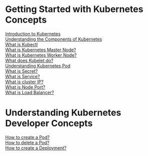 # Getting Started with Kubernetes Concepts

[Introduction to Kubernetes](https://github.com/ajeetraina/kubernetes101/tree/master/architecture#what-is-kubernetes)<br>
[Understanding the Components of Kubernetes](https://github.com/ajeetraina/kubernetes101/tree/master/architecture#what-is-k8s-made-up-of)<br>
[What is Kubectl](https://github.com/ajeetraina/kubernetes101/tree/master/architecture#kubectl)<br>
[What is Kubernetes Master Node?](https://github.com/ajeetraina/kubernetes101/tree/master/architecture#master-node)<br>
[What is Kubernetes Worker Node?](https://github.com/ajeetraina/kubernetes101/tree/master/architecture#worker-node)<br>
[What does Kubelet do?](https://github.com/ajeetraina/kubernetes101/tree/master/architecture#kubelet)<br>
[Understanding Kubernetes Pod](https://github.com/ajeetraina/kubernetes101/tree/master/architecture#kubernetes-pod)<br>
[What is Secret?](https://github.com/ajeetraina/kubernetes101/tree/master/architecture#secret)<br>
[What is Service?](https://github.com/ajeetraina/kubernetes101/tree/master/architecture#service)<br>
[What is cluster IP?](https://github.com/ajeetraina/kubernetes101/tree/master/architecture#clusterip)<br>
[What is Node Port?](https://github.com/ajeetraina/kubernetes101/tree/master/architecture#node-port)<br>
[What is Load Balancer?](https://github.com/ajeetraina/kubernetes101/tree/master/architecture#load-balancer)<br>

# Understanding Kubernetes Developer Concepts

[How to create a Pod?](https://github.com/ajeetraina/kubernetes101/blob/master/concept/day-1/getting-started.adoc#create-a-pod)<br>
[How to delete a Pod?](https://github.com/ajeetraina/kubernetes101/blob/master/concept/day-1/getting-started.adoc#delete-a-pod)<br>
[How to create a Deployment?](https://github.com/ajeetraina/kubernetes101/blob/master/concept/day-1/getting-started.adoc#create-a-deployment)<br>

